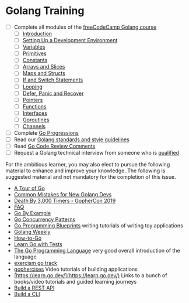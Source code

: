 <!--

* Title this issue with `Golang Training: [Team Member Name]`.
* Assign this issue to the person training.

-->

# Golang Training

* [ ] Complete all modules of the [freeCodeCamp Golang course](https://www.freecodecamp.org/news/go-golang-course/)
  * [ ] [Introduction](https://youtu.be/YS4e4q9oBaU)
  * [ ] [Setting Up a Development Environment](https://youtu.be/YS4e4q9oBaU?t=1017)
  * [ ] [Variables](https://youtu.be/YS4e4q9oBaU?t=2147)
  * [ ] [Primitives](https://youtu.be/YS4e4q9oBaU?t=3426)
  * [ ] [Constants](https://youtu.be/YS4e4q9oBaU?t=5188)
  * [ ] [Arrays and Slices](https://youtu.be/YS4e4q9oBaU?t=6472)
  * [ ] [Maps and Structs](https://youtu.be/YS4e4q9oBaU?t=8240)
  * [ ] [If and Switch Statements](https://youtu.be/YS4e4q9oBaU?t=10080)
  * [ ] [Looping](https://youtu.be/YS4e4q9oBaU?t=12077)
  * [ ] [Defer, Panic and Recover](https://youtu.be/YS4e4q9oBaU?t=13293)
  * [ ] [Pointers](https://youtu.be/YS4e4q9oBaU?t=14637)
  * [ ] [Functions](https://youtu.be/YS4e4q9oBaU?t=15689)
  * [ ] [Interfaces](https://youtu.be/YS4e4q9oBaU?t=17878)
  * [ ] [Goroutines](https://youtu.be/YS4e4q9oBaU?t=20037)
  * [ ] [Channels](https://youtu.be/YS4e4q9oBaU?t=21910)
* [ ] Complete [Go Progressions](https://gitlab.com/pokstad1/goprogs)
* [ ] Read our [Golang standards and style guidelines](https://docs.gitlab.com/ee/development/go_guide/)
* [ ] Read [Go Code Review Comments](https://github.com/golang/go/wiki/CodeReviewComments)
* [ ] Request a Golang technical interview from someone who is [qualified](https://gitlab.com/gitlab-com/people-group/hiring-processes/-/issues?label_name[]=Go%20Interviewer)

For the ambitious learner, you may also elect to pursue the following material
to enhance and improve your knowledge. The following is suggested
material and not mandatory for the completion of this issue.

* [A Tour of Go](https://tour.golang.org/)
* [Common Mistakes for New Golang Devs](http://devs.cloudimmunity.com/gotchas-and-common-mistakes-in-go-golang/)
* [Death By 3,000 Timers - GopherCon 2019](https://www.youtube.com/watch?v=h0s8CWpIKdg)
* [FAQ](https://golang.org/doc/faq)
* [Go By Example](https://gobyexample.com/)
* [Go Concurrency Patterns](https://blog.golang.org/pipelines)
* [Go Programming Blueprints](https://github.com/matryer/goblueprints) writing tutorials of writing toy applications
* [Golang Weekly](https://golangweekly.com/)
* [How-to-Go](https://www.youtube.com/playlist?list=PLdyaFFMLPMAkYk2Si-ZVZBksVN63uqjtp)
* [Learn Go with Tests](https://quii.gitbook.io/learn-go-with-tests/)
* [The Go Programming Language](https://www.gopl.io/) very good overall introduction of the language
* [exercism go track](https://exercism.io/tracks/go)
* [gophercises](https://gophercises.com/) Video tutorials of building applications
* [https://learn.go.dev/](https://learn.go.dev/) Links to a bunch of books/video tutorials and guided learning journeys
* [Build a REST API](https://dzone.com/articles/how-to-write-a-http-rest-api-server-in-go-in-minut)
* [Build a CLI](https://dzone.com/articles/how-to-create-a-cli-in-go-in-few-minutes)
